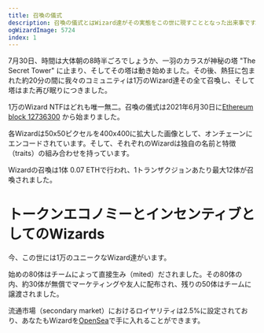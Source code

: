 ```yaml
---
title: 召喚の儀式
description: 召喚の儀式とはWizard達がその実態をこの世に現すこととなった出来事です。ここではその儀式の内容と使われた仕組みについて説明しましょう。
ogWizardImage: 5724
index: 1
---
```


7月30日、時間は大体朝の8時半ごろでしょうか、一羽のカラスが神秘の塔 "The Secret Tower" に止まり、そしてその塔は動き始めました。その後、熱狂に包まれた約20分の間に我々のコミュニティは1万のWizard達その全て召喚し、そして塔はまた再び眠りにつきました。

1万のWizard NTFはどれも唯一無二。召喚の儀式は2021年6月30日に[Ethereum block 12736300](https://etherscan.io/block/countdown/12736300) から始まりました。

各Wizardは50x50ピクセルを400x400に拡大した画像として、オンチェーンにエンコードされています。そして、それぞれのWizardは独自の名前と特徴（traits）の組み合わせを持っています。

Wizardの召喚は1体 0.07 ETHで行われ、1トランザクジョンあたり最大12体が召喚されました。

# トークンエコノミーとインセンティブとしてのWizards

今、この世には1万のユニークなWizard達がいます。

始めの80体はチームによって直接生み（mited）だされました。その80体の内、約30体が無償でマーケティングや友人に配布され、残りの50体はチームに譲渡されました。

流通市場（secondary market）におけるロイヤリティは2.5%に設定されており、あなたもWizardを[OpenSea](https://opensea.io/collection/forgottenruneswizardscult)で手に入れることができます。
